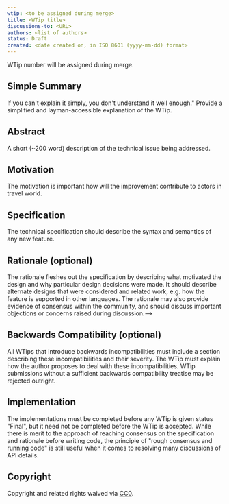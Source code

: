 ```yaml
---
wtip: <to be assigned during merge>
title: <WTip title>
discussions-to: <URL>
authors: <list of authors>
status: Draft
created: <date created on, in ISO 8601 (yyyy-mm-dd) format>
---
```


WTip number will be assigned during merge.

## Simple Summary
<!--"If you can't explain it simply, you don't understand it well enough." Provide a simplified and layman-accessible explanation of the WTip.-->
If you can't explain it simply, you don't understand it well enough." Provide a simplified and layman-accessible explanation of the WTip.

## Abstract
<!--A short (~200 word) description of the technical issue being addressed.-->
A short (~200 word) description of the technical issue being addressed.

## Motivation
<!--The motivation is important how will the improvement contribute to actors in travel world.-->
The motivation is important how will the improvement contribute to actors in travel world.

## Specification
<!--The technical specification should describe the syntax and semantics of any new feature.-->
The technical specification should describe the syntax and semantics of any new feature.

## Rationale (optional)
<!--The rationale fleshes out the specification by describing what motivated the design and why particular design decisions were made. It should describe alternate designs that were considered and related work, e.g. how the feature is supported in other languages. The rationale may also provide evidence of consensus within the community, and should discuss important objections or concerns raised during discussion.-->
The rationale fleshes out the specification by describing what motivated the design and why particular design decisions were made. It should describe alternate designs that were considered and related work, e.g. how the feature is supported in other languages. The rationale may also provide evidence of consensus within the community, and should discuss important objections or concerns raised during discussion.-->

## Backwards Compatibility (optional)
<!--All WTips that introduce backwards incompatibilities must include a section describing these incompatibilities and their severity. The WTip must explain how the author proposes to deal with these incompatibilities. WTip submissions without a sufficient backwards compatibility treatise may be rejected outright.-->
All WTips that introduce backwards incompatibilities must include a section describing these incompatibilities and their severity. The WTip must explain how the author proposes to deal with these incompatibilities. WTip submissions without a sufficient backwards compatibility treatise may be rejected outright.

## Implementation
<!--The implementations must be completed before any WTip is given status "Final", but it need not be completed before the WTip is accepted. While there is merit to the approach of reaching consensus on the specification and rationale before writing code, the principle of "rough consensus and running code" is still useful when it comes to resolving many discussions of API details.-->
The implementations must be completed before any WTip is given status "Final", but it need not be completed before the WTip is accepted. While there is merit to the approach of reaching consensus on the specification and rationale before writing code, the principle of "rough consensus and running code" is still useful when it comes to resolving many discussions of API details.

## Copyright
Copyright and related rights waived via [CC0](https://creativecommons.org/publicdomain/zero/1.0/).
